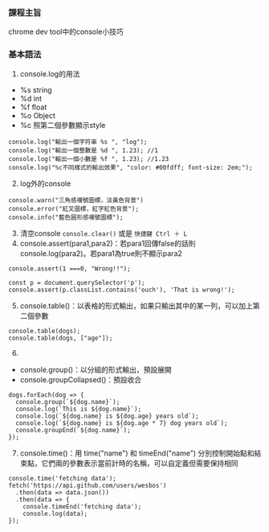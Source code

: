 ### 課程主旨
chrome dev tool中的console小技巧
### 基本語法
1. console.log的用法
*  %s string  
*  %d int  
*  %f float  
*  %o Object  
*  %c 照第二個參數顯示style
```
console.log("輸出一個字符串 %s ", "log"); 
console.log("輸出一個整數是 %d ", 1.23); //1 
console.log("輸出一個小數是 %f ", 1.23); //1.23 
console.log("%c不同樣式的輸出效果", "color: #00fdff; font-size: 2em;");
```
2. log外的console
```
console.warn("三角感嘆號圖標，淡黃色背景") 
console.error("紅叉圖標，紅字紅色背景"); 
console.info("藍色圓形感嘆號圖標");
```
3.  清空console
`console.clear()` 或是 `快捷鍵 Ctrl ＋ L`
4.  console.assert(para1,para2)：若para1回傳false的話則console.log(para2)。若para1為true則不顯示para2
```
console.assert(1 ===0, "Wrong!!");

const p = document.querySelector('p');
console.assert(p.classList.contains('ouch'), 'That is wrong!');
```
5. console.table()：以表格的形式輸出，如果只輸出其中的某一列，可以加上第二個參數
```
console.table(dogs);
console.table(dogs, ["age"]);
```
6. 
* console.group()：以分組的形式輸出，預設展開
* console.groupCollapsed()：預設收合
```
dogs.forEach(dog => {
  console.group(`${dog.name}`);
  console.log(`This is ${dog.name}`);
  console.log(`${dog.name} is ${dog.age} years old`);
  console.log(`${dog.name} is ${dog.age * 7} dog years old`);
  console.groupEnd(`${dog.name}`);
}); 
```
7. console.time()：用 time("name") 和 timeEnd("name") 分別控制開始點和結束點，它們兩的參數表示當前計時的名稱，可以自定義但需要保持相同
```
console.time('fetching data');
fetch('https://api.github.com/users/wesbos')
  .then(data => data.json())
  .then(data => {
    console.timeEnd('fetching data');
    console.log(data);
});
```